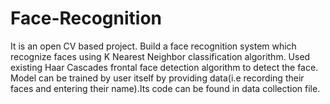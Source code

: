 # Face-Recognition
It is an open CV based project. 
Build a face recognition system which recognize faces using K Nearest Neighbor classification algorithm. 
Used existing Haar Cascades frontal face detection algorithm to detect the face.
Model can be trained by user itself by providing data(i.e recording their faces and entering their name).Its code can be found in data collection file.
